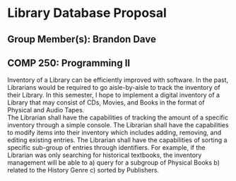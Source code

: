 # Library Database Proposal
##  Group Member(s):	Brandon Dave
##  COMP 250:  Programming II
Inventory of a Library can be efficiently improved with software.  In the past, Librarians would be required to go aisle-by-aisle to track the inventory of their Library.  In this semester, I hope to implement a digital inventory of a Library that may consist of CDs, Movies, and Books in the format of Physical and Audio Tapes.  
The Librarian shall have the capabilities of tracking the amount of a specific inventory through a simple console.  The Librarian shall have the capabilities to modify items into their inventory which includes adding, removing, and editing existing entries.  The Librarian shall have the capabilities of sorting a specific sub-group of entries through identifiers.  For example, if the Librarian was only searching for historical textbooks, the inventory management will be able to a)  query for a subgroup of Physical Books b)  related to the History Genre c)  sorted by Publishers.  
